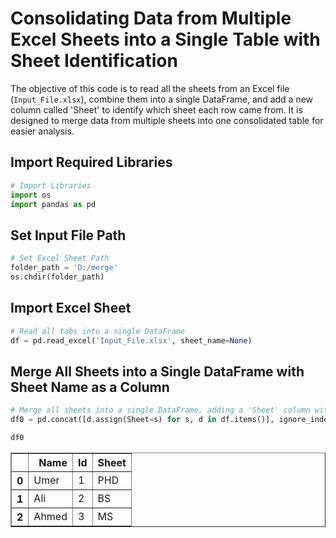 # Consolidating Data from Multiple Excel Sheets into a Single Table with Sheet Identification

The objective of this code is to read all the sheets from an Excel file (`Input_File.xlsx`), combine them into a single DataFrame, and add a new column called 'Sheet' to identify which sheet each row came from. It is designed to merge data from multiple sheets into one consolidated table for easier analysis.

## Import Required Libraries


```python
# Import Libraries
import os
import pandas as pd
```

## Set Input File Path


```python
# Set Excel Sheet Path
folder_path = 'D:/merge'
os.chdir(folder_path)
```

## Import Excel Sheet


```python
# Read all tabs into a single DataFrame
df = pd.read_excel('Input_File.xlsx', sheet_name=None)
```

## Merge All Sheets into a Single DataFrame with Sheet Name as a Column


```python
# Merge all sheets into a single DataFrame, adding a 'Sheet' column with the sheet name
df0 = pd.concat([d.assign(Sheet=s) for s, d in df.items()], ignore_index=True)
```


```python
df0
```




<div>
<style scoped>
    .dataframe tbody tr th:only-of-type {
        vertical-align: middle;
    }

    .dataframe tbody tr th {
        vertical-align: top;
    }

    .dataframe thead th {
        text-align: right;
    }
</style>
<table border="1" class="dataframe">
  <thead>
    <tr style="text-align: right;">
      <th></th>
      <th>Name</th>
      <th>Id</th>
      <th>Sheet</th>
    </tr>
  </thead>
  <tbody>
    <tr>
      <th>0</th>
      <td>Umer</td>
      <td>1</td>
      <td>PHD</td>
    </tr>
    <tr>
      <th>1</th>
      <td>Ali</td>
      <td>2</td>
      <td>BS</td>
    </tr>
    <tr>
      <th>2</th>
      <td>Ahmed</td>
      <td>3</td>
      <td>MS</td>
    </tr>
  </tbody>
</table>
</div>


